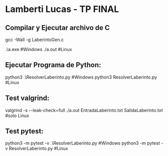 # Lamberti Lucas - TP FINAL

## Compilar y Ejecutar archivo de C
gcc -Wall -g LaberintoGen.c

.\a.exe <direccion de la entrada del laberinto> <direccion de la salida del laberinto> #Windows
./a.out <direccion de la entrada del laberinto> <direccion de la salida del laberinto> #Linux

## Ejecutar Programa de Python: 
python3 .\ResolverLaberinto.py #Windows
python3 ResolverLaberinto.py #Linux

## Test valgrind:
valgrind -s --leak-check=full ./a.out EntradaLaberinto.txt SalidaLaberinto.txt #solo Linux

## Test pytest:
python3 -m pytest -v .\ResolverLaberinto.py #Windows
python3 -m pytest -v ResolverLaberinto.py #Linux